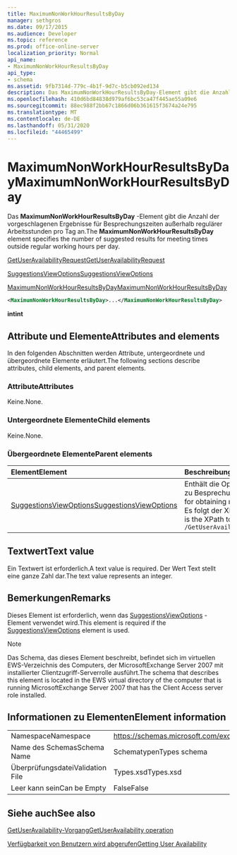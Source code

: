 ```yaml
---
title: MaximumNonWorkHourResultsByDay
manager: sethgros
ms.date: 09/17/2015
ms.audience: Developer
ms.topic: reference
ms.prod: office-online-server
localization_priority: Normal
api_name:
- MaximumNonWorkHourResultsByDay
api_type:
- schema
ms.assetid: 9fb7314d-779c-4b1f-9d7c-b5cb092ed134
description: Das MaximumNonWorkHourResultsByDay-Element gibt die Anzahl der vorgeschlagenen Ergebnisse für Besprechungszeiten außerhalb regulärer Arbeitsstunden pro Tag an.
ms.openlocfilehash: 410d6bd84838d979af6bc53ca47f445ae55a09e6
ms.sourcegitcommit: 88ec988f2bb67c1866d06b361615f3674a24e795
ms.translationtype: MT
ms.contentlocale: de-DE
ms.lasthandoff: 05/31/2020
ms.locfileid: "44465499"
---
```

# <a name="maximumnonworkhourresultsbyday"></a><span data-ttu-id="0e137-103">MaximumNonWorkHourResultsByDay</span><span class="sxs-lookup"><span data-stu-id="0e137-103">MaximumNonWorkHourResultsByDay</span></span>

<span data-ttu-id="0e137-104">Das **MaximumNonWorkHourResultsByDay** -Element gibt die Anzahl der vorgeschlagenen Ergebnisse für Besprechungszeiten außerhalb regulärer Arbeitsstunden pro Tag an.</span><span class="sxs-lookup"><span data-stu-id="0e137-104">The **MaximumNonWorkHourResultsByDay** element specifies the number of suggested results for meeting times outside regular working hours per day.</span></span> 
  
[<span data-ttu-id="0e137-105">GetUserAvailabilityRequest</span><span class="sxs-lookup"><span data-stu-id="0e137-105">GetUserAvailabilityRequest</span></span>](getuseravailabilityrequest.md)
  
[<span data-ttu-id="0e137-106">SuggestionsViewOptions</span><span class="sxs-lookup"><span data-stu-id="0e137-106">SuggestionsViewOptions</span></span>](suggestionsviewoptions.md)
  
[<span data-ttu-id="0e137-107">MaximumNonWorkHourResultsByDay</span><span class="sxs-lookup"><span data-stu-id="0e137-107">MaximumNonWorkHourResultsByDay</span></span>](maximumnonworkhourresultsbyday.md)
  
```xml
<MaximumNonWorkHourResultsByDay>...</MaximumNonWorkHourResultsByDay>
```

 <span data-ttu-id="0e137-108">**int**</span><span class="sxs-lookup"><span data-stu-id="0e137-108">**int**</span></span>
## <a name="attributes-and-elements"></a><span data-ttu-id="0e137-109">Attribute und Elemente</span><span class="sxs-lookup"><span data-stu-id="0e137-109">Attributes and elements</span></span>

<span data-ttu-id="0e137-110">In den folgenden Abschnitten werden Attribute, untergeordnete und übergeordnete Elemente erläutert.</span><span class="sxs-lookup"><span data-stu-id="0e137-110">The following sections describe attributes, child elements, and parent elements.</span></span>
  
### <a name="attributes"></a><span data-ttu-id="0e137-111">Attribute</span><span class="sxs-lookup"><span data-stu-id="0e137-111">Attributes</span></span>

<span data-ttu-id="0e137-112">Keine.</span><span class="sxs-lookup"><span data-stu-id="0e137-112">None.</span></span>
  
### <a name="child-elements"></a><span data-ttu-id="0e137-113">Untergeordnete Elemente</span><span class="sxs-lookup"><span data-stu-id="0e137-113">Child elements</span></span>

<span data-ttu-id="0e137-114">Keine.</span><span class="sxs-lookup"><span data-stu-id="0e137-114">None.</span></span>
  
### <a name="parent-elements"></a><span data-ttu-id="0e137-115">Übergeordnete Elemente</span><span class="sxs-lookup"><span data-stu-id="0e137-115">Parent elements</span></span>

|<span data-ttu-id="0e137-116">**Element**</span><span class="sxs-lookup"><span data-stu-id="0e137-116">**Element**</span></span>|<span data-ttu-id="0e137-117">**Beschreibung**</span><span class="sxs-lookup"><span data-stu-id="0e137-117">**Description**</span></span>|
|:-----|:-----|
|[<span data-ttu-id="0e137-118">SuggestionsViewOptions</span><span class="sxs-lookup"><span data-stu-id="0e137-118">SuggestionsViewOptions</span></span>](suggestionsviewoptions.md) <br/> |<span data-ttu-id="0e137-119">Enthält die Optionen zum Abrufen von Informationen zu Besprechungs Vorschlägen.</span><span class="sxs-lookup"><span data-stu-id="0e137-119">Contains the options for obtaining meeting suggestion information.</span></span>  <br/> <span data-ttu-id="0e137-120">Es folgt der XPath für dieses Element:</span><span class="sxs-lookup"><span data-stu-id="0e137-120">The following is the XPath to this element:</span></span>  <br/>  `/GetUserAvailabilityRequest/SuggestionViewOptions` <br/> |
   
## <a name="text-value"></a><span data-ttu-id="0e137-121">Textwert</span><span class="sxs-lookup"><span data-stu-id="0e137-121">Text value</span></span>

<span data-ttu-id="0e137-122">Ein Textwert ist erforderlich.</span><span class="sxs-lookup"><span data-stu-id="0e137-122">A text value is required.</span></span> <span data-ttu-id="0e137-123">Der Wert Text stellt eine ganze Zahl dar.</span><span class="sxs-lookup"><span data-stu-id="0e137-123">The text value represents an integer.</span></span>
  
## <a name="remarks"></a><span data-ttu-id="0e137-124">Bemerkungen</span><span class="sxs-lookup"><span data-stu-id="0e137-124">Remarks</span></span>

<span data-ttu-id="0e137-125">Dieses Element ist erforderlich, wenn das [SuggestionsViewOptions](suggestionsviewoptions.md) -Element verwendet wird.</span><span class="sxs-lookup"><span data-stu-id="0e137-125">This element is required if the [SuggestionsViewOptions](suggestionsviewoptions.md) element is used.</span></span> 
  
> [!NOTE]
> <span data-ttu-id="0e137-126">Das Schema, das dieses Element beschreibt, befindet sich im virtuellen EWS-Verzeichnis des Computers, der MicrosoftExchange Server 2007 mit installierter Clientzugriff-Serverrolle ausführt.</span><span class="sxs-lookup"><span data-stu-id="0e137-126">The schema that describes this element is located in the EWS virtual directory of the computer that is running MicrosoftExchange Server 2007 that has the Client Access server role installed.</span></span> 
  
## <a name="element-information"></a><span data-ttu-id="0e137-127">Informationen zu Elementen</span><span class="sxs-lookup"><span data-stu-id="0e137-127">Element information</span></span>

|||
|:-----|:-----|
|<span data-ttu-id="0e137-128">Namespace</span><span class="sxs-lookup"><span data-stu-id="0e137-128">Namespace</span></span>  <br/> |https://schemas.microsoft.com/exchange/services/2006/types  <br/> |
|<span data-ttu-id="0e137-129">Name des Schemas</span><span class="sxs-lookup"><span data-stu-id="0e137-129">Schema Name</span></span>  <br/> |<span data-ttu-id="0e137-130">Schematypen</span><span class="sxs-lookup"><span data-stu-id="0e137-130">Types schema</span></span>  <br/> |
|<span data-ttu-id="0e137-131">Überprüfungsdatei</span><span class="sxs-lookup"><span data-stu-id="0e137-131">Validation File</span></span>  <br/> |<span data-ttu-id="0e137-132">Types.xsd</span><span class="sxs-lookup"><span data-stu-id="0e137-132">Types.xsd</span></span>  <br/> |
|<span data-ttu-id="0e137-133">Leer kann sein</span><span class="sxs-lookup"><span data-stu-id="0e137-133">Can be Empty</span></span>  <br/> |<span data-ttu-id="0e137-134">False</span><span class="sxs-lookup"><span data-stu-id="0e137-134">False</span></span>  <br/> |
   
## <a name="see-also"></a><span data-ttu-id="0e137-135">Siehe auch</span><span class="sxs-lookup"><span data-stu-id="0e137-135">See also</span></span>



[<span data-ttu-id="0e137-136">GetUserAvailability-Vorgang</span><span class="sxs-lookup"><span data-stu-id="0e137-136">GetUserAvailability operation</span></span>](getuseravailability-operation.md)


[<span data-ttu-id="0e137-137">Verfügbarkeit von Benutzern wird abgerufen</span><span class="sxs-lookup"><span data-stu-id="0e137-137">Getting User Availability</span></span>](https://msdn.microsoft.com/library/d4133fcb-9b0f-4e6b-aadf-a389da83516a%28Office.15%29.aspx)

